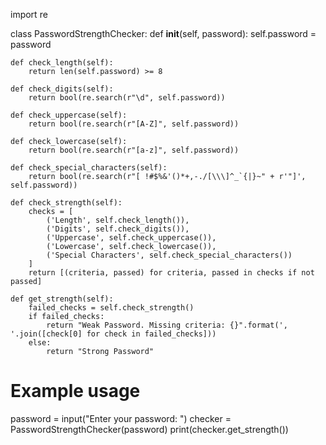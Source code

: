 import re

class PasswordStrengthChecker:
    def __init__(self, password):
        self.password = password

    def check_length(self):
        return len(self.password) >= 8

    def check_digits(self):
        return bool(re.search(r"\d", self.password))

    def check_uppercase(self):
        return bool(re.search(r"[A-Z]", self.password))

    def check_lowercase(self):
        return bool(re.search(r"[a-z]", self.password))

    def check_special_characters(self):
        return bool(re.search(r"[ !#$%&'()*+,-./[\\\]^_`{|}~" + r'"]', self.password))

    def check_strength(self):
        checks = [
            ('Length', self.check_length()),
            ('Digits', self.check_digits()),
            ('Uppercase', self.check_uppercase()),
            ('Lowercase', self.check_lowercase()),
            ('Special Characters', self.check_special_characters())
        ]
        return [(criteria, passed) for criteria, passed in checks if not passed]

    def get_strength(self):
        failed_checks = self.check_strength()
        if failed_checks:
            return "Weak Password. Missing criteria: {}".format(', '.join([check[0] for check in failed_checks]))
        else:
            return "Strong Password"

# Example usage
password = input("Enter your password: ")
checker = PasswordStrengthChecker(password)
print(checker.get_strength())
